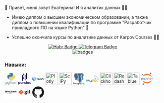 👋 Привет, меня зовут Екатерина!
И я аналитик данных 👨‍💻

- Имею диплом о высшем экономическом образовании, а также диплом о повышении квалификации по программе "Разработчик прикладного ПО на языке Python" 🐍
  
- Успешно окончила курсы по аналитике данных от Karpov.Courses 👩‍🎓

<div id="badges" align="center">
  <a href="https://career.habr.com/ksoloveu">
    <img src="https://img.shields.io/badge/Habr-blue?style=for-the-badge&logo=Habr&logoColor=blue" alt="Habr Badge"/>
  </a>
  <a href="https://t.me/k_soloveu">
    <img src="https://img.shields.io/badge/Telegram-blue?style=for-the-badge&logo=Telegram&logoColor=blue" alt="Telegram Badge"/>
  </a>
</div>

<div id="badges" align="center">
    <img src="https://komarev.com/ghpvc/ksoloveu&style=flat-square&color=blue" alt="badges"/>
</div>

### Навыки:
<div>
  <img src="https://github.com/devicons/devicon/blob/master/icons/python/python-original-wordmark.svg" title="Python" **alt="Python" width="40" height="40"/>
  <img src="https://github.com/devicons/devicon/blob/master/icons/pandas/pandas-original-wordmark.svg" title="Pandas" **alt="Pandas" width="40" height="40"/>
  <img src="https://github.com/devicons/devicon/blob/master/icons/numpy/numpy-original-wordmark.svg" title="NumPy" **alt="NumPy" width="40" height="40"/>
  <img src="https://www.cleanpng.com/png-plotly-data-visualization-chart-javascript-hottest-1328668/" title="Plotly" **alt="Plotly" width="40" height="40"/>
  <img src="https://www.pngegg.com/en/png-coewd" title="SciPy" **alt="SciPy" width="40" height="40"/>
  <img src="https://github.com/devicons/devicon/blob/master/icons/postgresql/postgresql-original-wordmark.svg" title="PostgreSQL" **alt="PostgreSQL" width="40" height="40"/>
  <img src="https://github.com/devicons/devicon/blob/master/icons/mysql/mysql-original-wordmark.svg" title="MySQL" **alt="MySQL" width="40" height="40"/>
  <img src="https://worldvectorlogo.com/logo/clickhouse" title="Clickhouse" **alt="Clickhouse" width="40" height="40"/>
  <img src="https://brandfetch.com/redash.io" title="Redash" **alt="Redash" width="40" height="40"/>
   <img src="https://upload.wikimedia.org/wikipedia/ru/0/06/Tableau_logo.svg" title="Tablue" **alt="Tablue" width="40" height="40"/>
  <img src="https://github.com/devicons/devicon/blob/master/icons/jupyter/jupyter-original-wordmark.svg" title="Jupyter notebook" **alt="Jupyter notebook" width="40" height="40"/>
  <img src="https://github.com/devicons/devicon/blob/master/icons/pycharm/pycharm-original-wordmark.svg" title="PyCharm" **alt="PyCharm" width="40" height="40"/>
  <img src="https://github.com/devicons/devicon/blob/master/icons/git/git-original-wordmark.svg" title="Git" **alt="Git" width="40" height="40"/>
  <img src="https://github.com/devicons/devicon/blob/master/icons/github/github-original.svg" title="Github" **alt="Github" width="40" height="40"/>
</div>

